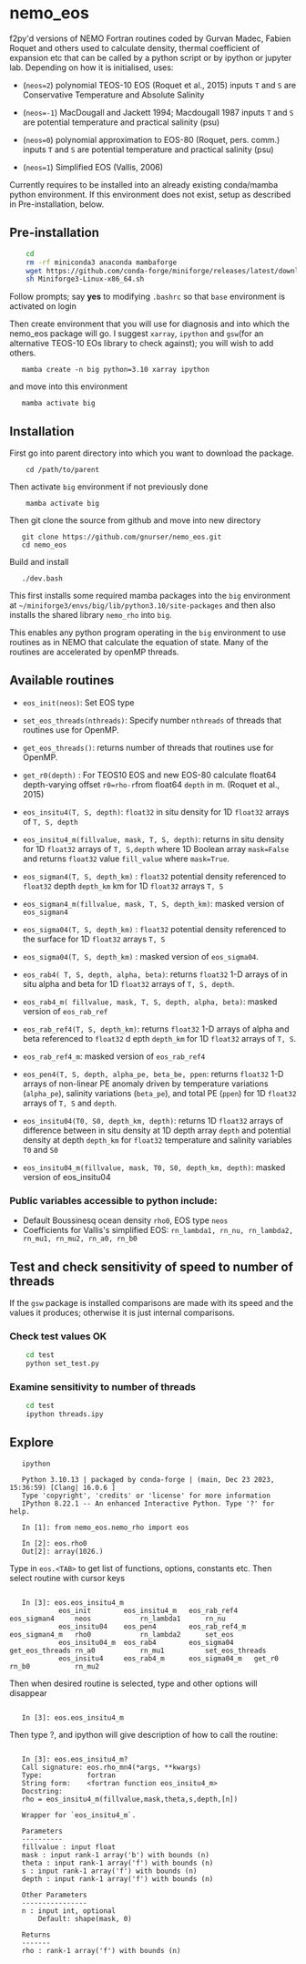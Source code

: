 <!-- .. These are examples of badges you might want to add to your README: -->
<!--    please update the URLs accordingly -->

<!--     .. image:: https://api.cirrus-ci.com/github/<USER>/nemo_eos.svg?branch=main -->
<!--         :alt: Built Status -->
<!--         :target: https://cirrus-ci.com/github/<USER>/nemo_eos -->
<!--     .. image:: https://readthedocs.org/projects/nemo_eos/badge/?version=latest -->
<!--         :alt: ReadTheDocs -->
<!--         :target: https://nemo_eos.readthedocs.io/en/stable/ -->
<!--     .. image:: https://img.shields.io/coveralls/github/<USER>/nemo_eos/main.svg -->
<!--         :alt: Coveralls -->
<!--         :target: https://coveralls.io/r/<USER>/nemo_eos -->
<!--     .. image:: https://img.shields.io/pypi/v/nemo_eos.svg -->
<!--         :alt: PyPI-Server -->
<!--         :target: https://pypi.org/project/nemo_eos/ -->
<!--     .. image:: https://img.shields.io/conda/vn/conda-forge/nemo_eos.svg -->
<!--         :alt: Conda-Forge -->
<!--         :target: https://anaconda.org/conda-forge/nemo_eos -->
<!--     .. image:: https://pepy.tech/badge/nemo_eos/month -->
<!--         :alt: Monthly Downloads -->
<!--         :target: https://pepy.tech/project/nemo_eos -->
<!--     .. image:: https://img.shields.io/twitter/url/http/shields.io.svg?style=social&label=Twitter -->
<!--         :alt: Twitter -->
<!--         :target: https://twitter.com/nemo_eos -->
<!--     .. image:: https://img.shields.io/badge/-PyScaffold-005CA0?logo=pyscaffold -->
<!--        :alt: Project generated with PyScaffold -->
<!--        :target: https://pyscaffold.org/ -->

# nemo_eos

f2py'd versions of NEMO Fortran routines coded by Gurvan Madec, Fabien Roquet and others used to calculate density,
thermal coefficient of expansion etc that can be called by a python
script or by ipython or jupyter lab. Depending on how it is
initialised, uses:

- (`neos=2`) polynomial TEOS-10 EOS (Roquet et al., 2015)
             inputs `T` and `S` are Conservative Temperature and Absolute Salinity

- (`neos=-1`) MacDougall and Jackett 1994; Macdougall 1987
             inputs `T` and `S` are potential temperature and practical salinity (psu)

- (`neos=0`)  polynomial approximation to EOS-80 (Roquet, pers. comm.)
             inputs `T` and `S` are potential temperature and practical salinity (psu)

- (`neos=1`)  Simplified EOS (Vallis, 2006)

 Currently requires to be installed into an already existing  conda/mamba python environment. If this environment does not exist, setup as described in  Pre-installation, below.


## Pre-installation

```bash
	cd
	rm -rf miniconda3 anaconda mambaforge
	wget https://github.com/conda-forge/miniforge/releases/latest/download/Miniforge3-Linux-x86_64.sh
	sh Miniforge3-Linux-x86_64.sh

```

Follow prompts; say **yes** to modifying `.bashrc` so that `base` environment is activated on login

Then create environment that you will use for diagnosis and into which
the nemo_eos package will go. I suggest `xarray`,  `ipython` and
`gsw`(for an alternative TEOS-10 EOs library to check against); you will wish to add others.

```
   mamba create -n big python=3.10 xarray ipython
```

and move into this environment

```
   mamba activate big
```


## Installation

First go into parent directory into which you want to download the package.

```
    cd /path/to/parent
```

Then activate `big` environment if not previously done

```
    mamba activate big
```

Then git clone the source from github and move into new directory

```
   git clone https://github.com/gnurser/nemo_eos.git
   cd nemo_eos
```

Build and install

```
   ./dev.bash
```

This first installs some required mamba packages into the `big`
environment at `~/miniforge3/envs/big/lib/python3.10/site-packages`
and then also installs the shared library `nemo_rho` into `big`.

This enables any python program operating in the `big` environment to
use routines as in NEMO that calculate the equation of state. Many of
the routines are accelerated by openMP threads.

## Available routines

- `eos_init(neos)`: Set EOS type

- `set_eos_threads(nthreads)`: Specify number `nthreads` of threads that routines use for OpenMP.

- `get_eos_threads()`: returns number of threads that routines use for OpenMP.

- `get_r0(depth)` :  For TEOS10 EOS and new EOS-80 calculate float64 depth-varying offset `r0=rho-r`from float64 `depth` in m. (Roquet et al., 2015)

- `eos_insitu4(T, S, depth)`: `float32` in situ density for 1D `float32` arrays of `T, S, depth`

- `eos_insitu4_m(fillvalue, mask, T, S, depth)`:
      returns in situ density for 1D `float32` arrays of `T, S,depth` where 1D Boolean array `mask=False`
        and returns `float32` value `fill_value` where `mask=True`.

- `eos_sigman4(T, S, depth_km)` : `float32` potential density referenced to `float32` depth `depth_km` km
                    for 1D `float32` arrays `T, S`
- `eos_sigman4_m(fillvalue, mask, T, S, depth_km)`: masked version of `eos_sigman4`

- `eos_sigma04(T, S, depth_km)` : `float32` potential density referenced to the surface
                    for 1D `float32` arrays `T, S`
- `eos_sigma04(T, S, depth_km)` : masked version of `eos_sigma04`.

- `eos_rab4( T, S, depth, alpha, beta)`: returns `float32` 1-D arrays of in situ alpha and beta for 1D `float32` arrays of `T, S, depth`.
- `eos_rab4_m( fillvalue, mask, T, S, depth, alpha, beta)`: masked version of `eos_rab_ref`

- `eos_rab_ref4(T, S, depth_km)`: returns `float32` 1-D arrays of
alpha and beta referenced to `float32` d
epth `depth_km` for 1D `float32` arrays of `T, S`.

- `eos_rab_ref4_m`: masked version of `eos_rab_ref4`

- `eos_pen4(T, S, depth, alpha_pe, beta_be, ppen`: returns `float32` 1-D arrays of non-linear PE anomaly driven by temperature variations (`alpha_pe`), salinity variations (`beta_pe`), and total PE (`ppen`) for 1D `float32` arrays of `T, S` and `depth`.

- `eos_insitu04(T0, S0, depth_km, depth)`:
      returns 1D `float32` arrays of difference between in situ density at 1D depth array `depth` and potential density at depth `depth_km` for `float32` temperature and salinity variables `T0` and `S0`

- `eos_insitu04_m(fillvalue, mask, T0, S0, depth_km, depth)`: masked version of eos_insitu04



### Public variables accessible to python include:

-  Default Boussinesq ocean density `rho0`, EOS type `neos`
-  Coefficients for Vallis's simplified EOS:
	 `rn_lambda1, rn_nu, rn_lambda2, rn_mu1, rn_mu2, rn_a0, rn_b0`

## Test and check sensitivity of speed to number of threads
If the `gsw` package is installed comparisons are made with its speed
and the values it produces; otherwise it is just internal comparisons.
### Check test values OK
```bash
	cd test
	python set_test.py
```
### Examine sensitivity to number of threads
```bash
	cd test
	ipython threads.ipy
```

## Explore

```
   ipython

   Python 3.10.13 | packaged by conda-forge | (main, Dec 23 2023, 15:36:59) [Clang| 16.0.6 ]
   Type 'copyright', 'credits' or 'license' for more information
   IPython 8.22.1 -- An enhanced Interactive Python. Type '?' for help.

   In [1]: from nemo_eos.nemo_rho import eos

   In [2]: eos.rho0
   Out[2]: array(1026.)

```

Type in `eos.<TAB>` to get list of functions, options, constants etc. Then select routine with cursor keys

```

   In [3]: eos.eos_insitu4_m
            eos_init        eos_insitu4_m   eos_rab_ref4    eos_sigman4     neos            rn_lambda1      rn_nu
            eos_insitu04    eos_pen4        eos_rab_ref4_m  eos_sigman4_m   rho0            rn_lambda2      set_eos
            eos_insitu04_m  eos_rab4        eos_sigma04     get_eos_threads rn_a0           rn_mu1          set_eos_threads
            eos_insitu4     eos_rab4_m      eos_sigma04_m   get_r0          rn_b0           rn_mu2
```
Then when desired routine is selected, type <RET> and other options will disappear
```

   In [3]: eos.eos_insitu4_m

```
Then type ?<RET>, and ipython will give description of how to call the routine:

```

   In [3]: eos.eos_insitu4_m?
   Call signature: eos.rho_mn4(*args, **kwargs)
   Type:           fortran
   String form:    <fortran function eos_insitu4_m>
   Docstring:
   rho = eos_insitu4_m(fillvalue,mask,theta,s,depth,[n])

   Wrapper for `eos_insitu4_m`.

   Parameters
   ----------
   fillvalue : input float
   mask : input rank-1 array('b') with bounds (n)
   theta : input rank-1 array('f') with bounds (n)
   s : input rank-1 array('f') with bounds (n)
   depth : input rank-1 array('f') with bounds (n)

   Other Parameters
   ----------------
   n : input int, optional
       Default: shape(mask, 0)

   Returns
   -------
   rho : rank-1 array('f') with bounds (n)

```

<!-- Check `eos.eos_insitu4_m`, routine for calculating in-situ density. Check value is `rho = 1060.93298 kg/m**3` for `p=10000 dbar`, `theta = 40 deg celcius`, `S=40 psu` -->

<!-- ``` -->

<!--    In [4]: eos.eos_insitu4_m(1.e10, False, 40.0, 40.0, 1.e4) -->
<!--    Out[4]: array([60.93299], dtype=float32) -->
<!-- ``` -->
<!-- Check speed of `eos.eos_insitu4_m` for typical number of points for 1 and 4 OpenMP threads -->

<!-- ``` -->

<!--    In [4]: import numpy as np -->
<!--    In [6]: def setup(num): -->
<!--        ...:     T = 300*np.random.random_sample(num) -->
<!--        ...:     S = 33. + 7*np.random.random_sample(num) -->
<!--        ...:     depth = 4000*np.random.random_sample(num) -->
<!--        ...:     bottom = 4000*np.random.random_sample(num) -->
<!--        ...:     mask = depth>bottom -->
<!--        ...:     T4, S4, depth4 = [x.astype(np.float32) for x in [T,S,depth]] -->
<!--        ...:     fillvalue = np.float32(1.e10) -->
<!--        ...:     return fillvalue,mask,T4,S4,depth4 -->
<!--        ...: -->

<!--    In [6]: fillvalue,mask,T4,S4,depth4 = setup(100000) -->

<!--    In [7]: eos.set_eos_threads(1) -->

<!--    In [8]: timeit rho = eos.eos_insitu4_m(fillvalue,mask,T4,S4,depth4) -->
<!--    1.05 ms ± 5.82 µs per loop (mean ± std. dev. of 7 runs, 1,000 loops each) -->

<!--    In [9]: eos.set_eos_threads(4) -->

<!--    In [10]: timeit rho = eos.eos_insitu4_m(fillvalue,mask,T4,S4,depth4) -->
<!--    320 µs ± 28.6 µs per loop (mean ± std. dev. of 7 runs, 1,000 loops each)    -->
<!-- ``` -->
